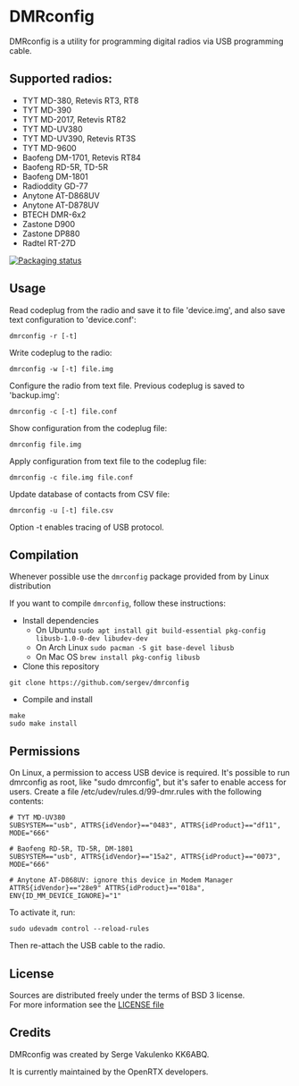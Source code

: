 # DMRconfig

DMRconfig is a utility for programming digital radios via USB programming cable.

## Supported radios:

 * TYT MD-380, Retevis RT3, RT8
 * TYT MD-390
 * TYT MD-2017, Retevis RT82
 * TYT MD-UV380
 * TYT MD-UV390, Retevis RT3S
 * TYT MD-9600
 * Baofeng DM-1701, Retevis RT84
 * Baofeng RD-5R, TD-5R
 * Baofeng DM-1801
 * Radioddity GD-77
 * Anytone AT-D868UV
 * Anytone AT-D878UV
 * BTECH DMR-6x2
 * Zastone D900
 * Zastone DP880
 * Radtel RT-27D

[![Packaging status](https://repology.org/badge/vertical-allrepos/dmrconfig.svg)](https://repology.org/metapackage/dmrconfig/versions)

## Usage

Read codeplug from the radio and save it to file 'device.img',
and also save text configuration to 'device.conf':

    dmrconfig -r [-t]

Write codeplug to the radio:

    dmrconfig -w [-t] file.img

Configure the radio from text file.
Previous codeplug is saved to 'backup.img':

    dmrconfig -c [-t] file.conf

Show configuration from the codeplug file:

    dmrconfig file.img

Apply configuration from text file to the codeplug file:

    dmrconfig -c file.img file.conf

Update database of contacts from CSV file:

    dmrconfig -u [-t] file.csv

Option -t enables tracing of USB protocol.

## Compilation
Whenever possible use the `dmrconfig` package provided from by Linux distribution

If you want to compile `dmrconfig`, follow these instructions:
* Install dependencies
    * On Ubuntu `sudo apt install git build-essential pkg-config libusb-1.0-0-dev libudev-dev`
    * On Arch Linux `sudo pacman -S git base-devel libusb`
    * On Mac OS `brew install pkg-config libusb`
* Clone this repository
``` 
git clone https://github.com/sergev/dmrconfig
```
* Compile and install
```
make
sudo make install
```

## Permissions

On Linux, a permission to access USB device is required.
It's possible to run dmrconfig as root, like "sudo dmrconfig",
but it's safer to enable access for users.
Create a file /etc/udev/rules.d/99-dmr.rules with the following contents:

    # TYT MD-UV380
    SUBSYSTEM=="usb", ATTRS{idVendor}=="0483", ATTRS{idProduct}=="df11", MODE="666"

    # Baofeng RD-5R, TD-5R, DM-1801
    SUBSYSTEM=="usb", ATTRS{idVendor}=="15a2", ATTRS{idProduct}=="0073", MODE="666"

    # Anytone AT-D868UV: ignore this device in Modem Manager
    ATTRS{idVendor}=="28e9" ATTRS{idProduct}=="018a", ENV{ID_MM_DEVICE_IGNORE}="1"

To activate it, run:

    sudo udevadm control --reload-rules

Then re-attach the USB cable to the radio.

## License

Sources are distributed freely under the terms of BSD 3 license. \
For more information see the [LICENSE file](https://github.com/OpenRTX/dmrconfig/blob/master/LICENSE)

## Credits
DMRconfig was created by Serge Vakulenko KK6ABQ.

It is currently maintained by the OpenRTX developers.
